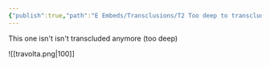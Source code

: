 ```yaml
---
{"publish":true,"path":"E Embeds/Transclusions/T2 Too deep to transclude.md","permalink":"/e-embeds/transclusions/t2-too-deep-to-transclude/","PassFrontmatter":true}
---
```


This one isn't isn't transcluded anymore (too deep)

![[travolta.png|100]]